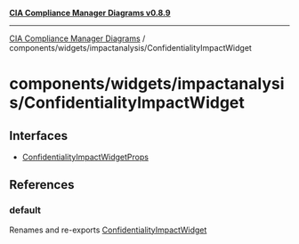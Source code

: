 [**CIA Compliance Manager Diagrams v0.8.9**](../../../../README.md)

***

[CIA Compliance Manager Diagrams](../../../../modules.md) / components/widgets/impactanalysis/ConfidentialityImpactWidget

# components/widgets/impactanalysis/ConfidentialityImpactWidget

## Interfaces

- [ConfidentialityImpactWidgetProps](interfaces/ConfidentialityImpactWidgetProps.md)

## References

### default

Renames and re-exports [ConfidentialityImpactWidget](../../../variables/ConfidentialityImpactWidget.md)
